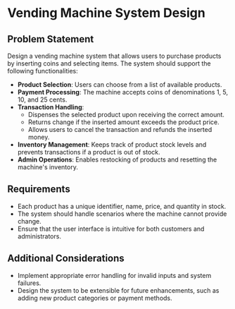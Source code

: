 # Vending Machine System Design

## Problem Statement 

Design a vending machine system that allows users to purchase products by inserting coins and selecting items. The system should support the following functionalities:

- **Product Selection**: Users can choose from a list of available products.
- **Payment Processing**: The machine accepts coins of denominations 1, 5, 10, and 25 cents.
- **Transaction Handling**:
  - Dispenses the selected product upon receiving the correct amount.
  - Returns change if the inserted amount exceeds the product price.
  - Allows users to cancel the transaction and refunds the inserted money.
- **Inventory Management**: Keeps track of product stock levels and prevents transactions if a product is out of stock.
- **Admin Operations**: Enables restocking of products and resetting the machine's inventory.

## Requirements

- Each product has a unique identifier, name, price, and quantity in stock.
- The system should handle scenarios where the machine cannot provide change.
- Ensure that the user interface is intuitive for both customers and administrators.

## Additional Considerations
 
- Implement appropriate error handling for invalid inputs and system failures.
- Design the system to be extensible for future enhancements, such as adding new product categories or payment methods.

 
